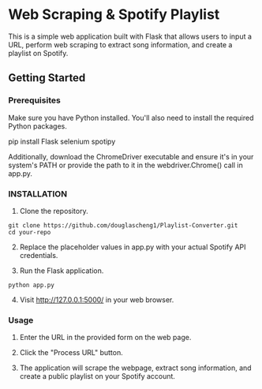# Web Scraping & Spotify Playlist

This is a simple web application built with Flask that allows users to input a URL, perform web scraping to extract song information, and create a playlist on Spotify.

## Getting Started

### Prerequisites

Make sure you have Python installed. You'll also need to install the required Python packages.

pip install Flask selenium spotipy

Additionally, download the ChromeDriver executable and ensure it's in your system's PATH or provide the path to it in the webdriver.Chrome() call in app.py.

### INSTALLATION
1. Clone the repository.
```
git clone https://github.com/douglascheng1/Playlist-Converter.git
cd your-repo
```

2. Replace the placeholder values in app.py with your actual Spotify API credentials.

3. Run the Flask application.
```
python app.py
```
4. Visit http://127.0.0.1:5000/ in your web browser.

### Usage

1. Enter the URL in the provided form on the web page.

2. Click the "Process URL" button.

3. The application will scrape the webpage, extract song information, and create a public playlist on your Spotify account.